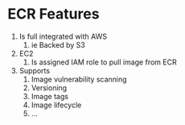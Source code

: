

# ECR Features

1. Is full integrated with AWS
   1. ie Backed by S3
2. EC2
   1. Is assigned IAM role to pull image from ECR
3. Supports
   1. Image vulnerability scanning
   2. Versioning
   3. Image tags
   4. Image lifecycle
   5. ...